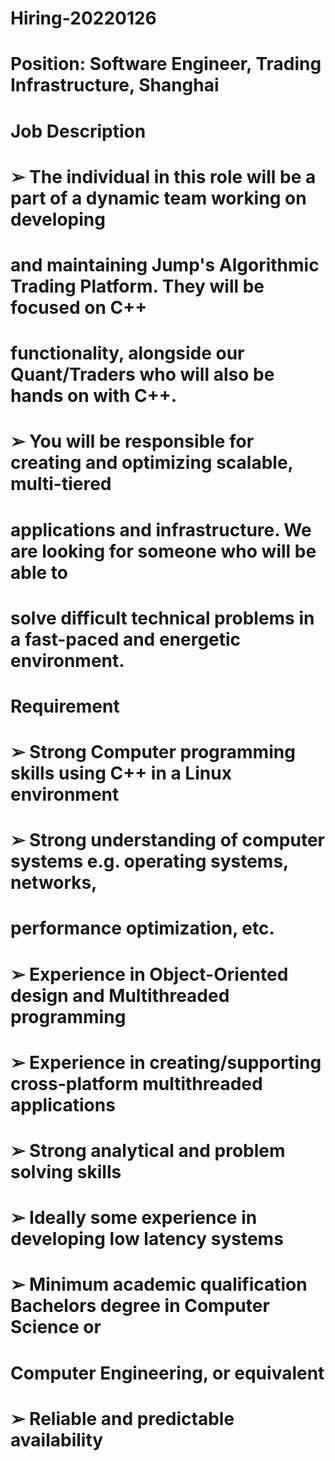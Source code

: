 # Hiring-20220126
# Position: Software Engineer, Trading Infrastructure, Shanghai
# Job Description
# ➢ The individual in this role will be a part of a dynamic team working on developing
# and maintaining Jump's Algorithmic Trading Platform. They will be focused on C++
# functionality, alongside our Quant/Traders who will also be hands on with C++.
# ➢ You will be responsible for creating and optimizing scalable, multi-tiered
# applications and infrastructure. We are looking for someone who will be able to
# solve difficult technical problems in a fast-paced and energetic environment.
# Requirement
# ➢ Strong Computer programming skills using C++ in a Linux environment
# ➢ Strong understanding of computer systems e.g. operating systems, networks,
# performance optimization, etc.
# ➢ Experience in Object-Oriented design and Multithreaded programming
# ➢ Experience in creating/supporting cross-platform multithreaded applications
# ➢ Strong analytical and problem solving skills
# ➢ Ideally some experience in developing low latency systems
# ➢ Minimum academic qualification Bachelors degree in Computer Science or
# Computer Engineering, or equivalent
# ➢ Reliable and predictable availability
